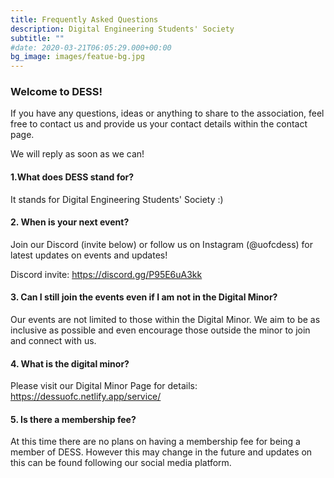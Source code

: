 ```yaml
---
title: Frequently Asked Questions
description: Digital Engineering Students' Society
subtitle: ""
#date: 2020-03-21T06:05:29.000+00:00
bg_image: images/featue-bg.jpg
---
```


### Welcome to DESS!

If you have any questions, ideas or anything to share to the association, feel free to contact us and provide us your contact details within the contact page.

We will reply as soon as we can!

#### 1.What does DESS stand for?

It stands for Digital Engineering Students' Society :)

#### 2. When is your next event?

Join our Discord (invite below) or follow us on Instagram (@uofcdess) for latest updates on events and updates!

Discord invite: https://discord.gg/P95E6uA3kk

#### 3. Can I still join the events even if I am not in the Digital Minor?

Our events are not limited to those within the Digital Minor. We aim to be as inclusive as possible and even encourage those outside the minor to join and connect with us.

#### 4. What is the digital minor?

Please visit our Digital Minor Page for details: https://dessuofc.netlify.app/service/

#### 5. Is there a membership fee?

At this time there are no plans on having a membership fee for being a member of DESS. However this may change in the future and updates on this can be found following our social media platform.
